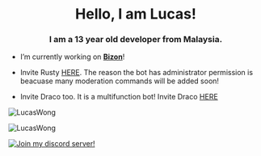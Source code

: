 <h1 align="center">Hello, I am Lucas!</h1>
<h3 align="center">I am a 13 year old developer from Malaysia.</h3>

- I’m currently working on [**Bizon**](https://github.com/Hype3808/Bizon)!

- Invite Rusty [HERE](https://discord.com/api/oauth2/authorize?client_id=803405588993540147&permissions=2147352566&scope=bot). The reason the bot has administrator permission is beacuase many moderation commands will be added soon!

- Invite Draco too. It is a multifunction bot! Invite Draco [HERE](https://discord.com/api/oauth2/authorize?client_id=772664785278861323&permissions=8&scope=bot)

<p align="left">
  <img src="https://github-readme-stats.vercel.app/api?username=LucasWong080917&show_icons=true&locale=en&theme=dark&layout=compact" alt="LucasWong" />
</p>
<p align="left">
  <img src="https://github-readme-stats.vercel.app/api/top-langs?username=LucasWong080917&show_icons=true&locale=en&layout=compact&theme=dark" alt="LucasWong" />
</p>
<p align="left">
  <a href="https://discord.gg/CAgrUrpXnk" targer='blank'>
  <img src="https://discordapp.com/api/guilds/794109418601709618/widget.png?style=banner4" alt="Join my discord server!" title="Join my discord server!"/>
  </a>
</p>
